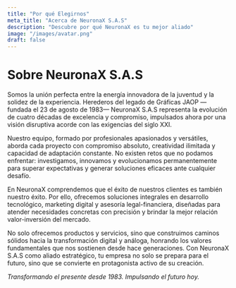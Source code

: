 ```yaml
---
title: "Por qué Elegirnos"
meta_title: "Acerca de NeuronaX S.A.S"
description: "Descubre por qué NeuronaX es tu mejor aliado"
image: "/images/avatar.png"
draft: false
---
```


# Sobre NeuronaX S.A.S

Somos la unión perfecta entre la energía innovadora de la juventud y la solidez de la experiencia. Herederos del legado de Gráficas JAOP —fundada el 23 de agosto de 1983— NeuronaX S.A.S representa la evolución de cuatro décadas de excelencia y compromiso, impulsados ahora por una visión disruptiva acorde con las exigencias del siglo XXI.

Nuestro equipo, formado por profesionales apasionados y versátiles, aborda cada proyecto con compromiso absoluto, creatividad ilimitada y capacidad de adaptación constante. No existen retos que no podamos enfrentar: investigamos, innovamos y evolucionamos permanentemente para superar expectativas y generar soluciones eficaces ante cualquier desafío.

En NeuronaX comprendemos que el éxito de nuestros clientes es también nuestro éxito. Por ello, ofrecemos soluciones integrales en desarrollo tecnológico, marketing digital y asesoría legal-financiera, diseñadas para atender necesidades concretas con precisión y brindar la mejor relación valor-inversión del mercado.

No solo ofrecemos productos y servicios, sino que construimos caminos sólidos hacia la transformación digital y análoga, honrando los valores fundamentales que nos sostienen desde hace generaciones. Con NeuronaX S.A.S como aliado estratégico, tu empresa no solo se prepara para el futuro, sino que se convierte en protagonista activo de su creación.

_Transformando el presente desde 1983. Impulsando el futuro hoy._

